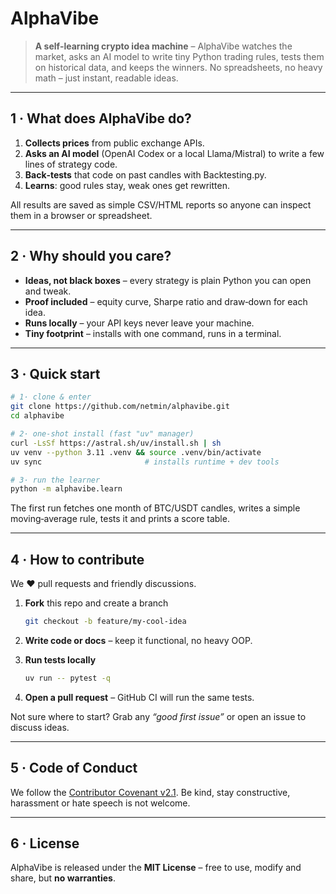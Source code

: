 # AlphaVibe

> **A self‑learning crypto idea machine** – AlphaVibe watches the market, asks an AI model to write tiny Python trading rules, tests them on historical data, and keeps the winners. No spreadsheets, no heavy math – just instant, readable ideas.

---

## 1 · What does AlphaVibe do?

1. **Collects prices** from public exchange APIs.
2. **Asks an AI model** (OpenAI Codex or a local Llama/Mistral) to write a few lines of strategy code.
3. **Back‑tests** that code on past candles with Backtesting.py.
4. **Learns**: good rules stay, weak ones get rewritten.

All results are saved as simple CSV/HTML reports so anyone can inspect them in a browser or spreadsheet.

---

## 2 · Why should you care?

* **Ideas, not black boxes** – every strategy is plain Python you can open and tweak.
* **Proof included** – equity curve, Sharpe ratio and draw‑down for each idea.
* **Runs locally** – your API keys never leave your machine.
* **Tiny footprint** – installs with one command, runs in a terminal.

---

## 3 · Quick start

```bash
# 1· clone & enter
git clone https://github.com/netmin/alphavibe.git
cd alphavibe

# 2· one‑shot install (fast "uv" manager)
curl -LsSf https://astral.sh/uv/install.sh | sh
uv venv --python 3.11 .venv && source .venv/bin/activate
uv sync                       # installs runtime + dev tools

# 3· run the learner
python -m alphavibe.learn
```

The first run fetches one month of BTC/USDT candles, writes a simple moving‑average rule, tests it and prints a score table.

---

## 4 · How to contribute

We ❤️ pull requests and friendly discussions.

1. **Fork** this repo and create a branch

   ```bash
   git checkout -b feature/my-cool-idea
   ```
2. **Write code or docs** – keep it functional, no heavy OOP.
3. **Run tests locally**

   ```bash
   uv run -- pytest -q
   ```
4. **Open a pull request** – GitHub CI will run the same tests.

Not sure where to start? Grab any *“good first issue”* or open an issue to discuss ideas.

---

## 5 · Code of Conduct

We follow the [Contributor Covenant v2.1](CODE_OF_CONDUCT.md). Be kind, stay constructive, harassment or hate speech is not welcome.

---

## 6 · License

AlphaVibe is released under the **MIT License** – free to use, modify and share, but **no warranties**.
